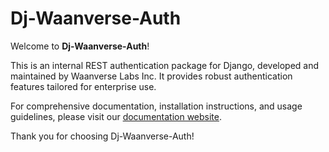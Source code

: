# Dj-Waanverse-Auth

Welcome to **Dj-Waanverse-Auth**!

This is an internal REST authentication package for Django, developed and maintained by Waanverse Labs Inc. It provides robust authentication features tailored for enterprise use.

For comprehensive documentation, installation instructions, and usage guidelines, please visit our [documentation website](https://docs.waanverse.com/dj-waanverse-auth).

Thank you for choosing Dj-Waanverse-Auth!
